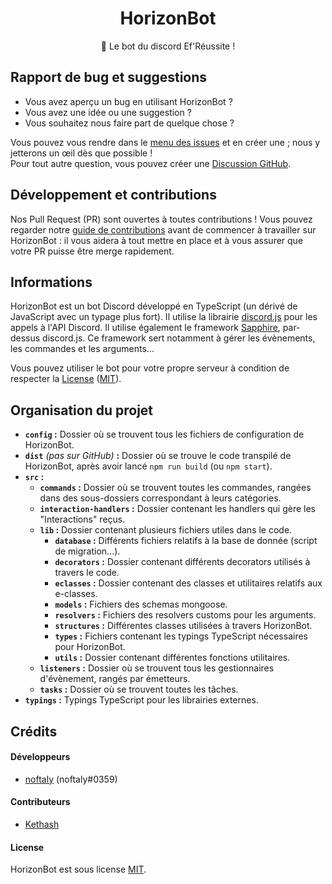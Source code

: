 <h1 align="center">HorizonBot</h1>
<p align="center">
    🦉 Le bot du discord Ef'Réussite !
</p>

## Rapport de bug et suggestions

- Vous avez aperçu un bug en utilisant HorizonBot ?
- Vous avez une idée ou une suggestion ?
- Vous souhaitez nous faire part de quelque chose ?

Vous pouvez vous rendre dans le [menu des issues] et en créer une ; nous y jetterons un œil dès que possible !\
Pour tout autre question, vous pouvez créer une [Discussion GitHub].

## Développement et contributions

Nos Pull Request (PR) sont ouvertes à toutes contributions ! Vous pouvez regarder notre [guide de contributions] avant de commencer à travailler sur HorizonBot : il vous aidera à tout mettre en place et à vous assurer que votre PR puisse être merge rapidement.

## Informations

HorizonBot est un bot Discord développé en TypeScript (un dérivé de JavaScript avec un typage plus fort). Il utilise la librairie [discord.js] pour les appels à l'API Discord.
Il utilise également le framework [Sapphire], par-dessus discord.js. Ce framework sert notamment à gérer les évènements, les commandes et les arguments...

Vous pouvez utiliser le bot pour votre propre serveur à condition de respecter la [License] ([MIT]).

## Organisation du projet

- **`config` :** Dossier où se trouvent tous les fichiers de configuration de HorizonBot.
- **`dist`** *(pas sur GitHub)* **:** Dossier où se trouve le code transpilé de HorizonBot, après avoir lancé `npm run build` (ou `npm start`).
- **`src` :**
  - **`commands` :** Dossier où se trouvent toutes les commandes, rangées dans des sous-dossiers correspondant à leurs catégories.
  - **`interaction-handlers` :** Dossier contenant les handlers qui gère les "Interactions" reçus.
  - **`lib` :** Dossier contenant plusieurs fichiers utiles dans le code.
    - **`database` :** Différents fichiers relatifs à la base de donnée (script de migration...).
    - **`decorators` :** Dossier contenant différents decorators utilisés à travers le code.
    - **`eclasses` :** Dossier contenant des classes et utilitaires relatifs aux e-classes.
    - **`models` :** Fichiers des schemas mongoose.
    - **`resolvers` :** Fichiers des resolvers customs pour les arguments.
    - **`structures` :** Différentes classes utilisées à travers HorizonBot.
    - **`types` :** Fichiers contenant les typings TypeScript nécessaires pour HorizonBot.
    - **`utils` :** Dossier contenant différentes fonctions utilitaires.
  - **`listeners` :** Dossier où se trouvent tous les gestionnaires d'évènement, rangés par émetteurs.
  - **`tasks` :** Dossier où se trouvent toutes les tâches.
- **`typings` :** Typings TypeScript pour les librairies externes.

## Crédits

#### Développeurs

- [noftaly] (noftaly#0359)

#### Contributeurs

- [Kethash]

#### License

HorizonBot est sous license [MIT](./LICENSE).

<!-- Link Dump -->

[menu des issues]: https://github.com/horizon-teamdev/HorizonBot/issues
[Discussion GitHub]: https://github.com/horizon-teamdev/HorizonBot/discussions
[guide de contributions]: ./CONTRIBUTING.md
[discord.js]: https://npmjs.com/package/discord.js
[Sapphire]: https://www.npmjs.com/package/@sapphire/framework
[License]: https://github.com/horizon-teamdev/HorizonBot/blob/master/LICENSE
[MIT]: ./LICENSE

<!-- Contributors -->
[noftaly]: https://github.com/noftaly
[Kethash]: https://github.com/Kethash
